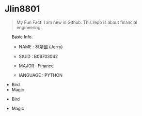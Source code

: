 Jlin8801
========

> My Fun Fact: I am new in Github.
> This repo is about financial engineering.

<ol>
Basic Info.

* NAME : 林靖國 (Jerry)

* StUID : B06703042

* MAJOR : Finance

* lANGUAGE : PYTHON
</ol>

<ul>
<li>Bird</li>
<li>Magic</li>
</ul>

<ul>
<li><p>Bird</p></li>
<li><p>Magic</p></li>
</ul>
